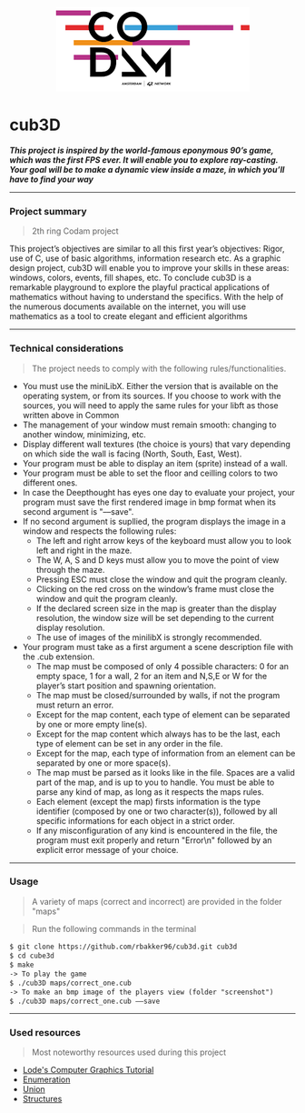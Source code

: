 <p align="center">
  <img src="https://github.com/rbakker96/images/blob/master/codam_logo.png">
</p>

# cub3D
***This project is inspired by the world-famous eponymous 90’s game, which was the first FPS ever. It will enable you to explore ray-casting. Your goal will be to make a dynamic view inside a maze, in which you’ll have to find your way***

---

### Project summary
> 2th ring Codam project

This project’s objectives are similar to all this first year’s objectives: Rigor, use of C, use of basic algorithms, information research etc. As a graphic design project, cub3D will enable you to improve your skills in these areas: windows, colors, events, fill shapes, etc. To conclude cub3D is a remarkable playground to explore the playful practical applications of mathematics without having to understand the specifics. With the help of the numerous documents available on the internet, you will use mathematics as a tool to create elegant and efficient algorithms

---

### Technical considerations
> The project needs to comply with the following rules/functionalities.

- You must use the miniLibX. Either the version that is available on the operating system, or from its sources. If you choose to work with the sources, you will need to apply the same rules for your libft as those written above in Common
- The management of your window must remain smooth: changing to another window, minimizing, etc.
- Display different wall textures (the choice is yours) that vary depending on which side the wall is facing (North, South, East, West).
- Your program must be able to display an item (sprite) instead of a wall.
- Your program must be able to set the floor and ceilling colors to two different ones.
- In case the Deepthought has eyes one day to evaluate your project, your program must save the first rendered image in bmp format when its second argument is "––save".
- If no second argument is supllied, the program displays the image in a window and respects the following rules:
  - The left and right arrow keys of the keyboard must allow you to look left and right in the maze.
  - The W, A, S and D keys must allow you to move the point of view through the maze.
  - Pressing ESC must close the window and quit the program cleanly.
  - Clicking on the red cross on the window’s frame must close the window and quit the program cleanly.
  - If the declared screen size in the map is greater than the display resolution, the window size will be set depending to the current display resolution.
  - The use of images of the minilibX is strongly recommended.
- Your program must take as a first argument a scene description file with the .cub extension.
  - The map must be composed of only 4 possible characters: 0 for an empty space, 1 for a wall, 2 for an item and N,S,E or W for the player’s start position and spawning orientation.
  - The map must be closed/surrounded by walls, if not the program must return an error.
  - Except for the map content, each type of element can be separated by one or more empty line(s).
  - Except for the map content which always has to be the last, each type of element can be set in any order in the file.
  - Except for the map, each type of information from an element can be separated by one or more space(s).
  - The map must be parsed as it looks like in the file. Spaces are a valid part of the map, and is up to you to handle. You must be able to parse any kind of map, as long as it respects the maps rules.
  - Each element (except the map) firsts information is the type identifier (composed by one or two character(s)), followed by all specific informations for each object in a strict order.
  - If any misconfiguration of any kind is encountered in the file, the program must exit properly and return "Error\n" followed by an explicit error message of your choice.

---

### Usage
> A variety of maps (correct and incorrect) are provided in the folder "maps"

> Run the following commands in the terminal

```shell
$ git clone https://github.com/rbakker96/cub3d.git cub3d
$ cd cube3d
$ make
-> To play the game
$ ./cub3D maps/correct_one.cub
-> To make an bmp image of the players view (folder "screenshot")
$ ./cub3D maps/correct_one.cub ––save 
```

---

### Used resources
> Most noteworthy resources used during this project

- <a href="https://lodev.org/cgtutor/raycasting.html" target="_blank">Lode's Computer Graphics Tutorial</a>
- <a href="https://www.geeksforgeeks.org/enumeration-enum-c/" target="_blank">Enumeration</a>
- <a href="https://www.geeksforgeeks.org/union-c/?ref=lbp" target="_blank">Union</a>
- <a href="https://www.geeksforgeeks.org/structures-c/?ref=lbp" target="_blank">Structures</a>


